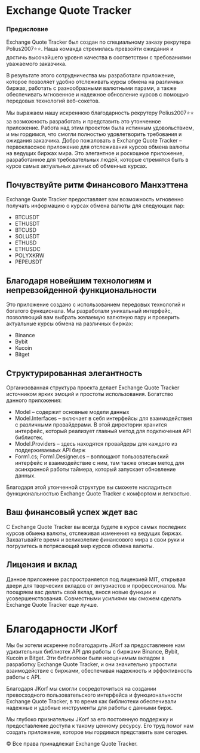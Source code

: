 # Exchange Quote Tracker





### Предисловие

Exchange Quote Tracker был создан по специальному заказу рекрутера Polius2007⭐️⭐️. 
Наша команда стремилась превзойти ожидания и достичь высочайшего уровня качества 
в соответствии с требованиями уважаемого заказчика.

В результате этого сотрудничества мы разработали приложение, которое позволяет 
удобно отслеживать курсы обмена на различных биржах, работать с разнообразными 
валютными парами, а также обеспечивать мгновенное и надежное обновление курсов 
с помощью передовых технологий веб-сокетов.

Мы выражаем нашу искреннюю благодарность рекрутеру Polius2007⭐️⭐️ 
за возможность разработать и представить это утонченное приложение. 
Работа над этим проектом была истинным удовольствием, и мы гордимся, 
что смогли полностью удовлетворить требования и ожидания заказчика.
Добро пожаловать в Exchange Quote Tracker – первоклассное приложение 
для отслеживания курсов обмена валюты на ведущих биржах мира.
Это элегантное и роскошное приложение, разработанное для требовательных людей, 
которые стремятся быть в курсе самых актуальных данных об обменных курсах.

## Почувствуйте ритм Финансового Манхэттена

Exchange Quote Tracker предоставляет вам возможность мгновенно получать информацию о курсах обмена валюты для следующих пар:
- BTCUSDT
- ETHUSDT
- BTCUSD
- SOLUSDT
- ETHUSD
- ETHUSDC
- POLYXKRW
- PEPEUSDT

## Благодаря новейшим технологиям и непревзойденной функциональности

Это приложение создано с использованием передовых технологий и богатого функционала. Мы разработали уникальный интерфейс, 
позволяющий вам выбрать желаемую валютную пару и проверить актуальные курсы обмена на различных биржах:
- Binance
- Bybit
- Kucoin
- Bitget

## Структурированная элегантность

Организованная структура проекта делает Exchange Quote Tracker источником ярких эмоций и простоты использования. 
Богатство данного приложения:
- Model – содержит основные модели данных
- Model.Interfaces – включает в себя интерфейсы для взаимодействия с различными провайдерами.
В этой директории хранится интерфейс, который реализует главный метод для подключения API библиотек.
- Model.Providers – здесь находятся провайдеры для каждого из поддерживаемых API бирж 
- Form1.cs; Form1.Designer.cs – воплощают пользовательский интерфейс и взаимодействие с ним, там также описан метод
 для асинхронной работы таймера, который запускает обновление данных.

Благодаря этой утонченной структуре вы сможете насладиться функциональностью Exchange Quote Tracker с комфортом и легкостью.

## Ваш финансовый успех ждет вас

С Exchange Quote Tracker вы всегда будете в курсе самых последних курсов обмена валюты, отслеживая изменения на ведущих биржах. 
Захватывайте время и великолепие финансового мира в свои руки и погрузитесь в потрясающий мир курсов обмена валюты.

## Лицензия и вклад

Данное приложение распространяется под лицензией MIT, открывая двери для творческих вкладов от энтузиастов и профессионалов. 
Мы поощряем вас делать свой вклад, внося новые функции и усовершенствования. Совместными усилиями мы сможем сделать Exchange Quote Tracker еще лучше.

# Благодарности JKorf

Мы бы хотели искренне поблагодарить JKorf за предоставление нам удивительных библиотек API для работы с биржами Binance, Bybit, Kucoin и Bitget. 
Эти библиотеки были неоценимым вкладом в разработку Exchange Quote Tracker, и они значительно упростили взаимодействие с биржами, 
обеспечивая надежность и эффективность работы с API.

Благодаря JKorf мы смогли сосредоточиться на создании превосходного пользовательского интерфейса и функциональности Exchange Quote Tracker, 
в то время как библиотеки обеспечивали надежные и удобные инструменты для работы с данными бирж.

Мы глубоко признательны JKorf за его постоянную поддержку и предоставление доступа к такому ценному ресурсу. 
Его труд помог нам создать приложение, которое мы гордимся представить вам сегодня.

© Все права принадлежат Exchange Quote Tracker.
